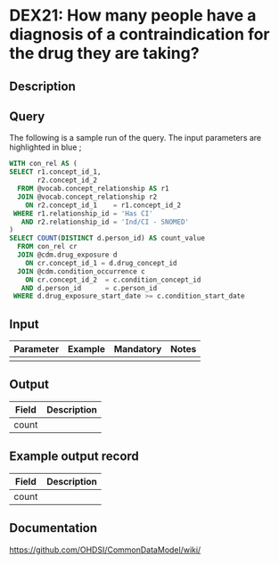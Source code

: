 <!---
Group:drug exposure
Name:DEX21 How many people have a diagnosis of a contraindication for the drug they are taking?
Author:Patrick Ryan
CDM Version: 5.3
-->

# DEX21: How many people have a diagnosis of a contraindication for the drug they are taking?

## Description

## Query

The following is a sample run of the query. The input parameters are highlighted in  blue  ;


```sql
WITH con_rel AS (
SELECT r1.concept_id_1,
       r2.concept_id_2
  FROM @vocab.concept_relationship AS r1
  JOIN @vocab.concept_relationship r2
    ON r2.concept_id_1    = r1.concept_id_2
 WHERE r1.relationship_id = 'Has CI'
   AND r2.relationship_id = 'Ind/CI - SNOMED'
)
SELECT COUNT(DISTINCT d.person_id) AS count_value
  FROM con_rel cr
  JOIN @cdm.drug_exposure d
    ON cr.concept_id_1 = d.drug_concept_id
  JOIN @cdm.condition_occurrence c
    ON cr.concept_id_2  = c.condition_concept_id
   AND d.person_id      = c.person_id
 WHERE d.drug_exposure_start_date >= c.condition_start_date
```

## Input

|  Parameter |  Example |  Mandatory |  Notes |
| --- | --- | --- | --- |
|   |   |   |  |

## Output

|  Field |  Description |
| --- | --- |
| count |   |

## Example output record

|  Field |  Description |
| --- | --- |
| count |   |

## Documentation
https://github.com/OHDSI/CommonDataModel/wiki/
